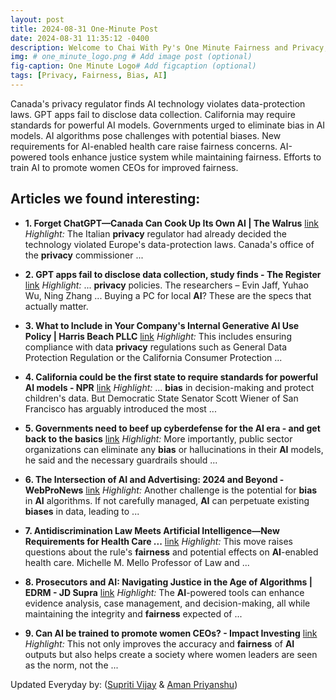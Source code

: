 ```yaml
---
layout: post
title: 2024-08-31 One-Minute Post
date: 2024-08-31 11:35:12 -0400
description: Welcome to Chai With Py's One Minute Fairness and Privacy, which aims to provide you the current happenings in the world of Fairness, Privacy, and AI.
img: # one_minute_logo.png # Add image post (optional)
fig-caption: One Minute Logo# Add figcaption (optional)
tags: [Privacy, Fairness, Bias, AI]
---
```


Canada's privacy regulator finds AI technology violates data-protection laws. GPT apps fail to disclose data collection. California may require standards for powerful AI models. Governments urged to eliminate bias in AI models. AI algorithms pose challenges with potential biases. New requirements for AI-enabled health care raise fairness concerns. AI-powered tools enhance justice system while maintaining fairness. Efforts to train AI to promote women CEOs for improved fairness.

## Articles we found interesting:

- **1. Forget ChatGPT—Canada Can Cook Up Its Own <b>AI</b> | The Walrus** [link](https://thewalrus.ca/forget-chatgpt-canada-can-cook-up-its-own-ai/)
_Highlight:_ The Italian <b>privacy</b> regulator had already decided the technology violated Europe&#39;s data-protection laws. Canada&#39;s office of the <b>privacy</b> commissioner&nbsp;...

- **2. GPT apps fail to disclose data collection, study finds - The Register** [link](https://www.theregister.com/2024/08/31/gpt_apps_data_collection/)
_Highlight:_ ... <b>privacy</b> policies. The researchers – Evin Jaff, Yuhao Wu, Ning Zhang ... Buying a PC for local <b>AI</b>? These are the specs that actually matter.

- **3. What to Include in Your Company&#39;s Internal Generative <b>AI</b> Use Policy | Harris Beach PLLC** [link](https://www.jdsupra.com/legalnews/what-to-include-in-your-company-s-1737816/)
_Highlight:_ This includes ensuring compliance with data <b>privacy</b> regulations such as General Data Protection Regulation or the California Consumer Protection&nbsp;...

- **4. California could be the first state to require standards for powerful <b>AI</b> models - NPR** [link](https://www.npr.org/2024/08/30/nx-s1-5094150/california-could-be-the-first-state-to-require-standards-for-powerful-ai-models)
_Highlight:_ ... <b>bias</b> in decision-making and protect children&#39;s data. But Democratic State Senator Scott Wiener of San Francisco has arguably introduced the most&nbsp;...

- **5. Governments need to beef up cyberdefense for the <b>AI</b> era - and get back to the basics** [link](https://www.zdnet.com/article/governments-need-to-beef-up-cyberdefense-for-the-ai-era-which-means-going-back-to-the-basics/)
_Highlight:_ More importantly, public sector organizations can eliminate any <b>bias</b> or hallucinations in their <b>AI</b> models, he said and the necessary guardrails should&nbsp;...

- **6. The Intersection of <b>AI</b> and Advertising: 2024 and Beyond - WebProNews** [link](https://www.webpronews.com/the-intersection-of-ai-and-advertising-2024-and-beyond/)
_Highlight:_ Another challenge is the potential for <b>bias</b> in <b>AI</b> algorithms. If not carefully managed, <b>AI</b> can perpetuate existing <b>biases</b> in data, leading to&nbsp;...

- **7. Antidiscrimination Law Meets <b>Artificial Intelligence</b>—New Requirements for Health Care ...** [link](https://law.stanford.edu/2024/08/29/antidiscrimination-law-meets-artificial-intelligence-new-requirements-for-health-care-organizations-and-insurers/)
_Highlight:_ This move raises questions about the rule&#39;s <b>fairness</b> and potential effects on <b>AI</b>-enabled health care. Michelle M. Mello Professor of Law and&nbsp;...

- **8. Prosecutors and <b>AI</b>: Navigating Justice in the Age of Algorithms | EDRM - JD Supra** [link](https://www.jdsupra.com/legalnews/prosecutors-and-ai-navigating-justice-1408880/)
_Highlight:_ The <b>AI</b>-powered tools can enhance evidence analysis, case management, and decision-making, all while maintaining the integrity and <b>fairness</b> expected of&nbsp;...

- **9. Can <b>AI</b> be trained to promote women CEOs? - Impact Investing** [link](https://www.equities.com/impact-investing/ai-promote-women-ceos/)
_Highlight:_ This not only improves the accuracy and <b>fairness</b> of <b>AI</b> outputs but also helps create a society where women leaders are seen as the norm, not the&nbsp;...


Updated Everyday by: (<a href="https://supritivijay.github.io/">Supriti Vijay</a> & <a href="https://amanpriyanshu.github.io/">Aman Priyanshu</a>)
